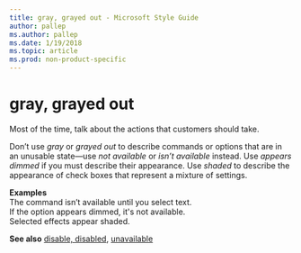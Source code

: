 ```yaml
---
title: gray, grayed out - Microsoft Style Guide
author: pallep
ms.author: pallep
ms.date: 1/19/2018
ms.topic: article
ms.prod: non-product-specific
---
```


# gray, grayed out

Most of the time, talk about the actions that customers should take. 

Don’t use *gray* or *grayed out* to describe commands or options that are in an unusable state—use *not available* or *isn’t available* instead. Use *appears dimmed* if you must describe their appearance. Use *shaded* to describe the appearance of check boxes that represent a mixture of settings.

**Examples**  
The command isn’t available until you select text.  
If the option appears dimmed, it's not available.  
Selected effects appear shaded. 

**See also** [disable, disabled](/style-guide/a-z-word-list-term-collections/d/disable-disabled), [unavailable](/style-guide/a-z-word-list-term-collections/u/unavailable)
